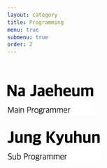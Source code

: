 ```yaml
---
layout: category
title: Programming
menu: true
submenu: true
order: 2
---
```

<br>
<br>
<br>
<div style="border:1px; ">
<a href="../njh/2020/01/12/NJH-portfolio.html">
<img src="../assets/images/NJH2.png"  />
</a>
</div>
<!--style="margin-left:auto; margin-right:auto;"-->
<br>
<br>

<div style=" border:1px; margin-left:auto; margin-right:auto;">
<a href="../jgh/2020/01/12/JGH-portfolio.html">
<img src="../assets/images/JKH2.png" />
</a>
</div>
